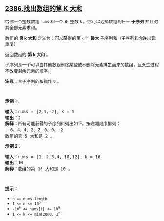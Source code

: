 ## [2386.找出数组的第 K 大和](https://leetcode.cn/problems/find-the-k-sum-of-an-array/)
<p>给你一个整数数组 <code>nums</code> 和一个 <strong>正</strong> 整数 <code>k</code> 。你可以选择数组的任一 <strong>子序列</strong> 并且对其全部元素求和。</p>

<p>数组的 <strong>第 k 大和</strong> 定义为：可以获得的第 <code>k</code> 个 <strong>最大</strong> 子序列和（子序列和允许出现重复）</p>

<p>返回数组的 <strong>第 k 大和</strong> 。</p>

<p>子序列是一个可以由其他数组删除某些或不删除元素排生而来的数组，且派生过程不改变剩余元素的顺序。</p>

<p><strong>注意：</strong>空子序列的和视作 <code>0</code> 。</p>

<p>&nbsp;</p>

<p><strong>示例 1：</strong></p>

<pre><strong>输入：</strong>nums = [2,4,-2], k = 5
<strong>输出：</strong>2
<strong>解释：</strong>所有可能获得的子序列和列出如下，按递减顺序排列：
- 6、4、4、2、<strong><em>2</em></strong>、0、0、-2
数组的第 5 大和是 2 。
</pre>

<p><strong>示例 2：</strong></p>

<pre><strong>输入：</strong>nums = [1,-2,3,4,-10,12], k = 16
<strong>输出：</strong>10
<strong>解释：</strong>数组的第 16 大和是 10 。
</pre>

<p>&nbsp;</p>

<p><strong>提示：</strong></p>

<ul>
	<li><code>n == nums.length</code></li>
	<li><code>1 &lt;= n &lt;= 10<sup>5</sup></code></li>
	<li><code>-10<sup>9</sup> &lt;= nums[i] &lt;= 10<sup>9</sup></code></li>
	<li><code>1 &lt;= k &lt;= min(2000, 2<sup>n</sup>)</code></li>
</ul>
